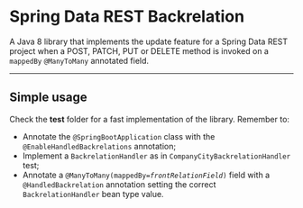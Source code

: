 Spring Data REST Backrelation
=============================

A Java 8 library that implements the update feature for a Spring Data REST project when a POST, PATCH, PUT or DELETE method is invoked on a 
<code>mappedBy</code> <code>@ManyToMany</code> annotated field.

-------------------

Simple usage
------------
Check the **test** folder for a fast implementation of the library. 
Remember to:
* Annotate the <code>@SpringBootApplication</code> class with the <code>@EnableHandledBackrelations</code> annotation;
* Implement a <code>BackrelationHandler</code> as in <code>CompanyCityBackrelationHandler</code> test;
* Annotate a <code>@ManyToMany(mappedBy=*frontRelationField*)</code> field with a <code>@HandledBackrelation</code> 
annotation setting the correct <code>BackrelationHandler</code> bean type value.
